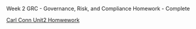 Week 2 GRC - Governance, Risk, and Compliance Homework - Complete 

[Carl Conn Unit2 Homwework](https://docs.google.com/document/d/1xmPjB14gX1iELOMfh2XfhVHuVf0AZsbQkeJMApdADaY/edit?usp=sharing)
